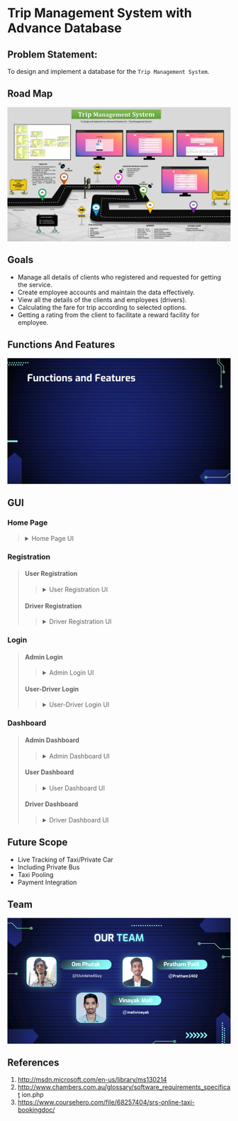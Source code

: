 # Trip Management System with Advance Database

## Problem Statement: 
To design and implement a database for the `Trip Management System`.

## Road Map
<img src="./doc/img/Poster.PNG" alter="Trip Management Poster" align="center" width="auto" height="auto" >

## Goals
- Manage all details of clients who registered and requested for getting the service.   
- Create employee accounts and maintain the data effectively.   
- View all the details of the clients and employees (drivers). 
- Calculating the fare for trip according to selected options.
- Getting a rating from the client to facilitate a reward facility for employee. 

## Functions And Features
<img src="./doc/img/Functions-And-Features.gif" alter="Trip Management Poster" align="center" width="auto" height="auto" >

<br>

## GUI

### Home Page
> <details>	
>   <summary>Home Page UI</summary>
> 
>   <br />
>   <img height="auto" src="./doc/img/UI/Home-Page.jpg" />
> </details>

### Registration

> #### User Registration
> > <details>	
> >   <summary>User Registration UI</summary>
> > 
> >   <br />
> >   <img height="auto" src="./doc/img/UI/Registration-User.jpg" />
> > </details>
>
> #### Driver Registration
> > <details>	
> >   <summary>Driver Registration UI</summary>
> > 
> >   <br />
> >   <img height="auto" src="./doc/img/UI/Registration-Driver.jpg" />
> > </details>

### Login

> #### Admin Login
> > <details>	
> >   <summary>Admin Login UI</summary>
> > 
> >   <br />
> >   <img height="auto" src="./doc/img/UI/Login-Admin.jpg" />
> > </details>
>
> #### User-Driver Login
> > <details>	
> >   <summary>User-Driver Login UI</summary>
> > 
> >   <br />
> >   <img height="auto" src="./doc/img/UI/Login-User-Driver.jpg" />
> > </details>


### Dashboard

> #### Admin Dashboard
>
> > <details>	
> >   <summary>Admin Dashboard UI</summary>
> > 
> >   <br />
> >   <img height="auto" src="./doc/img/UI/Dashboard-Admin.jpg" />
> > </details>
>
> #### User Dashboard
> > <details>	
> >   <summary>User Dashboard UI</summary>
> > 
> >   <br />
> >   <img height="auto" src="./doc/img/UI/Dashboard-User.jpg" />
> >   <br>
> > </details>
> 
> #### Driver Dashboard
> > <details>	
> >   <summary>Driver Dashboard UI</summary>
> > 
> >   <br />
> >   <img height="auto" src="./doc/img/UI/Dashboard-Driver.jpg" />
> > </details>



## Future Scope
- Live Tracking of Taxi/Private Car
- Including Private Bus
- Taxi Pooling
- Payment Integration

## Team
<img src="./doc/img/Team.png" alter="Trip Management Poster" align="center" width="auto" height="auto" >


## References
1. http://msdn.microsoft.com/en-us/library/ms130214
1. http://www.chambers.com.au/glossary/software_requirements_specificat ion.php
1. https://www.coursehero.com/file/68257404/srs-online-taxi-bookingdoc/